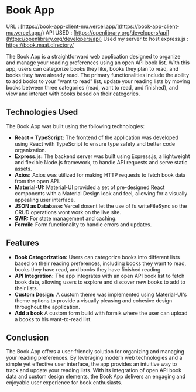 
# Book App

URL : [https://book-app-client-mu.vercel.app/](https://book-app-client-mu.vercel.app/)
API USED : [https://openlibrary.org/developers/api](https://openlibrary.org/developers/api)
Used my server to host express.js : https://book.maat.directory/

The Book App is a straightforward web application designed to organize and manage your reading preferences using an open API book list. With this app, users can categorize books they like, books they plan to read, and books they have already read. The primary functionalities include the ability to add books to your "want to read" list, update your reading lists by moving books between three categories (read, want to read, and finished), and view and interact with books based on their categories.

## Technologies Used

The Book App was built using the following technologies:

-   **React + TypeScript:** The frontend of the application was developed using React with TypeScript to ensure type safety and better code organization.
-   **Express.js:** The backend server was built using Express.js, a lightweight and flexible Node.js framework, to handle API requests and serve static assets.
-   **Axios:** Axios was utilized for making HTTP requests to fetch book data from the open API.
-   **Material-UI:** Material-UI provided a set of pre-designed React components with a Material Design look and feel, allowing for a visually appealing user interface.
-   **JSON as Database:** Vercel dosent let the use of fs.writeFileSync so the CRUD operations wont work on the live site.
-   **SWR:** For state management and caching.
-   **Formik:** Form functionality to handle errors and updates.

## Features

-   **Book Categorization:** Users can categorize books into different lists based on their reading preferences, including books they want to read, books they have read, and books they have finished reading.
-   **API Integration:** The app integrates with an open API book list to fetch book data, allowing users to explore and discover new books to add to their lists.
-   **Custom Design:** A custom theme was implemented using Material-UI's theme options to provide a visually pleasing and cohesive design throughout the application.
-   **Add a book** A custom form build with formik where the user can upload a books to his want-to-read list.

## Conclusion

The Book App offers a user-friendly solution for organizing and managing your reading preferences. By leveraging modern web technologies and a simple yet effective user interface, the app provides an intuitive way to track and update your reading lists. With its integration of open API book data and custom design elements, the Book App delivers an engaging and enjoyable user experience for book enthusiasts.